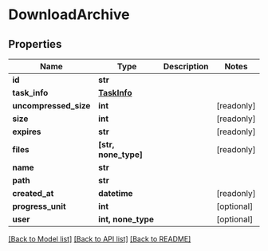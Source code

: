 # DownloadArchive


## Properties

Name | Type | Description | Notes
------------ | ------------- | ------------- | -------------
**id** | **str** |  | 
**task_info** | [**TaskInfo**](TaskInfo.md) |  | 
**uncompressed_size** | **int** |  | [readonly] 
**size** | **int** |  | [readonly] 
**expires** | **str** |  | [readonly] 
**files** | **[str, none_type]** |  | [readonly] 
**name** | **str** |  | 
**path** | **str** |  | 
**created_at** | **datetime** |  | [readonly] 
**progress_unit** | **int** |  | [optional] 
**user** | **int, none_type** |  | [optional] 

[[Back to Model list]](../README.md#models) [[Back to API list]](../README.md#api-endpoints) [[Back to README]](../README.md)


